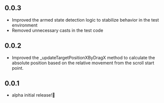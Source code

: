 ## 0.0.3

* Improved the armed state detection logic to stabilize behavior in the test environment 
* Removed unnecessary casts in the test code

## 0.0.2

* Improved the _updateTargetPositionXByDragX method to calculate the absolute position based on the relative movement from the scroll start point.

## 0.0.1

* alpha initial release!🙌
